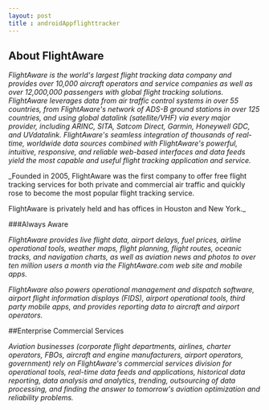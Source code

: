 ```yaml
---
layout: post
title : androidAppflighttracker
---
```

## About FlightAware

_FlightAware is the world's largest flight tracking data company and provides over 10,000 aircraft operators and service companies as well as over 12,000,000 passengers with global flight tracking solutions. FlightAware leverages data from air traffic control systems in over 55 countries, from FlightAware's network of ADS-B ground stations in over 125 countries, and using global datalink (satellite/VHF) via every major provider, including ARINC, SITA, Satcom Direct, Garmin, Honeywell GDC, and UVdatalink._
_FlightAware's seamless integration of thousands of real-time, worldwide data sources combined with FlightAware's powerful, intuitive, responsive, and reliable web-based interfaces and data feeds yield the most capable and useful flight tracking application and service._

_Founded in 2005, FlightAware was the first company to offer free flight tracking services for both private and commercial air traffic and quickly rose to become the most popular flight tracking service.

FlightAware is privately held and has offices in Houston and New York._

###Always Aware

_FlightAware provides live flight data, airport delays, fuel prices, airline operational tools, weather maps, flight planning, flight routes, oceanic tracks, and navigation charts, as well as aviation news and photos to over ten million users a month via the FlightAware.com web site and mobile apps._

_FlightAware also powers operational management and dispatch software, airport flight information displays (FIDS), airport operational tools, third party mobile apps, and provides reporting data to aircraft and airport operators._

##Enterprise Commercial Services

_Aviation businesses (corporate flight departments, airlines, charter operators, FBOs, aircraft and engine manufacturers, airport operators, government) rely on FlightAware's commercial services division for operational tools, real-time data feeds and applications, historical data reporting, data analysis and analytics, trending, outsourcing of data processing, and finding the answer to tomorrow's aviation optimization and reliability problems._
